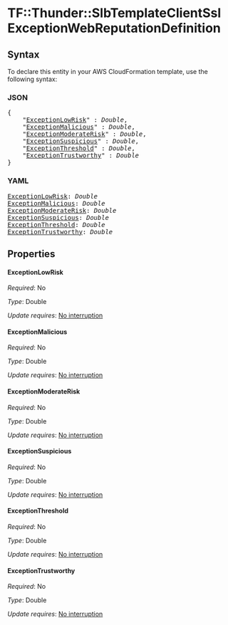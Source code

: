 # TF::Thunder::SlbTemplateClientSsl ExceptionWebReputationDefinition

## Syntax

To declare this entity in your AWS CloudFormation template, use the following syntax:

### JSON

<pre>
{
    "<a href="#exceptionlowrisk" title="ExceptionLowRisk">ExceptionLowRisk</a>" : <i>Double</i>,
    "<a href="#exceptionmalicious" title="ExceptionMalicious">ExceptionMalicious</a>" : <i>Double</i>,
    "<a href="#exceptionmoderaterisk" title="ExceptionModerateRisk">ExceptionModerateRisk</a>" : <i>Double</i>,
    "<a href="#exceptionsuspicious" title="ExceptionSuspicious">ExceptionSuspicious</a>" : <i>Double</i>,
    "<a href="#exceptionthreshold" title="ExceptionThreshold">ExceptionThreshold</a>" : <i>Double</i>,
    "<a href="#exceptiontrustworthy" title="ExceptionTrustworthy">ExceptionTrustworthy</a>" : <i>Double</i>
}
</pre>

### YAML

<pre>
<a href="#exceptionlowrisk" title="ExceptionLowRisk">ExceptionLowRisk</a>: <i>Double</i>
<a href="#exceptionmalicious" title="ExceptionMalicious">ExceptionMalicious</a>: <i>Double</i>
<a href="#exceptionmoderaterisk" title="ExceptionModerateRisk">ExceptionModerateRisk</a>: <i>Double</i>
<a href="#exceptionsuspicious" title="ExceptionSuspicious">ExceptionSuspicious</a>: <i>Double</i>
<a href="#exceptionthreshold" title="ExceptionThreshold">ExceptionThreshold</a>: <i>Double</i>
<a href="#exceptiontrustworthy" title="ExceptionTrustworthy">ExceptionTrustworthy</a>: <i>Double</i>
</pre>

## Properties

#### ExceptionLowRisk

_Required_: No

_Type_: Double

_Update requires_: [No interruption](https://docs.aws.amazon.com/AWSCloudFormation/latest/UserGuide/using-cfn-updating-stacks-update-behaviors.html#update-no-interrupt)

#### ExceptionMalicious

_Required_: No

_Type_: Double

_Update requires_: [No interruption](https://docs.aws.amazon.com/AWSCloudFormation/latest/UserGuide/using-cfn-updating-stacks-update-behaviors.html#update-no-interrupt)

#### ExceptionModerateRisk

_Required_: No

_Type_: Double

_Update requires_: [No interruption](https://docs.aws.amazon.com/AWSCloudFormation/latest/UserGuide/using-cfn-updating-stacks-update-behaviors.html#update-no-interrupt)

#### ExceptionSuspicious

_Required_: No

_Type_: Double

_Update requires_: [No interruption](https://docs.aws.amazon.com/AWSCloudFormation/latest/UserGuide/using-cfn-updating-stacks-update-behaviors.html#update-no-interrupt)

#### ExceptionThreshold

_Required_: No

_Type_: Double

_Update requires_: [No interruption](https://docs.aws.amazon.com/AWSCloudFormation/latest/UserGuide/using-cfn-updating-stacks-update-behaviors.html#update-no-interrupt)

#### ExceptionTrustworthy

_Required_: No

_Type_: Double

_Update requires_: [No interruption](https://docs.aws.amazon.com/AWSCloudFormation/latest/UserGuide/using-cfn-updating-stacks-update-behaviors.html#update-no-interrupt)

